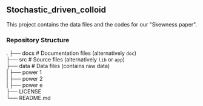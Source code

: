## Stochastic_driven_colloid

This project contains the data files and the codes for our "Skewness paper".

### Repository Structure

.
    ├── docs                    # Documentation files (alternatively `doc`)  <br />
    ├── src                     # Source files (alternatively `lib` or `app`)  <br />
    ├── data                    # Data files (contains raw data)  <br />
    |   ├── power 1  <br />
    |   ├── power 2  <br />
    |   ├── power e  <br />
    ├── LICENSE  <br />
    └── README.md  <br />

